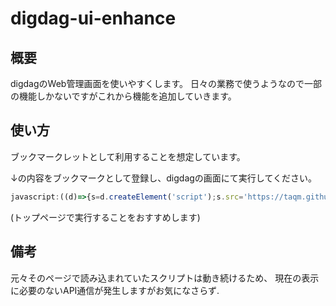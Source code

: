 # digdag-ui-enhance

## 概要
digdagのWeb管理画面を使いやすくします。
日々の業務で使うようなので一部の機能しかないですがこれから機能を追加していきます。


## 使い方
ブックマークレットとして利用することを想定しています。

↓の内容をブックマークとして登録し、digdagの画面にて実行してください。

```js
javascript:((d)=>{s=d.createElement('script');s.src='https://taqm.github.io/digdag-ui-enhance/dist.js?_='+Date.now();d.head.appendChild(s)})(document)
```

(トップページで実行することをおすすめします)

## 備考
元々そのページで読み込まれていたスクリプトは動き続けるため、
現在の表示に必要のないAPI通信が発生しますがお気になさらず.
